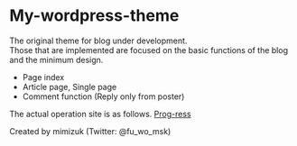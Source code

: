 # My-wordpress-theme
The original theme for blog under development.  
Those that are implemented are focused on the basic functions of the blog and the minimum design.

- Page index
- Article page, Single page
- Comment function (Reply only from poster)

The actual operation site is as follows.
[Prog-ress](https://prog-ress.site/)

Created by mimizuk (Twitter: @fu_wo_msk)
